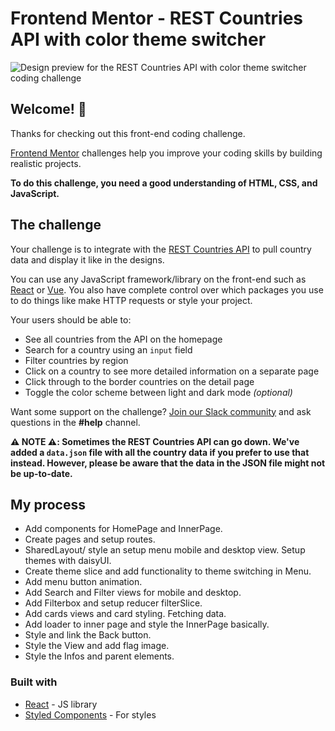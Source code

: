 # Frontend Mentor - REST Countries API with color theme switcher

![Design preview for the REST Countries API with color theme switcher coding challenge](./design/desktop-preview.jpg)

## Welcome! 👋

Thanks for checking out this front-end coding challenge.

[Frontend Mentor](https://www.frontendmentor.io) challenges help you improve your coding skills by building realistic projects.

**To do this challenge, you need a good understanding of HTML, CSS, and JavaScript.**

## The challenge

Your challenge is to integrate with the [REST Countries API](https://restcountries.com) to pull country data and display it like in the designs.

You can use any JavaScript framework/library on the front-end such as [React](https://reactjs.org) or [Vue](https://vuejs.org). You also have complete control over which packages you use to do things like make HTTP requests or style your project.

Your users should be able to:

- See all countries from the API on the homepage
- Search for a country using an `input` field
- Filter countries by region
- Click on a country to see more detailed information on a separate page
- Click through to the border countries on the detail page
- Toggle the color scheme between light and dark mode _(optional)_

Want some support on the challenge? [Join our Slack community](https://www.frontendmentor.io/slack) and ask questions in the **#help** channel.

**⚠️ NOTE ⚠️: Sometimes the REST Countries API can go down. We've added a `data.json` file with all the country data if you prefer to use that instead. However, please be aware that the data in the JSON file might not be up-to-date.**

## My process

- Add components for HomePage and InnerPage.
- Create pages and setup routes.
- SharedLayout/ style an setup menu mobile and desktop view. Setup themes with daisyUI.
- Create theme slice and add functionality to theme switching in Menu.
- Add menu button animation.
- Add Search and Filter views for mobile and desktop.
- Add Filterbox and setup reducer filterSlice.
- Add cards views and card styling. Fetching data.
- Add loader to inner page and style the InnerPage basically.
- Style and link the Back button.
- Style the View and add flag image.
- Style the Infos and parent elements.

### Built with

- [React](https://reactjs.org/) - JS library
- [Styled Components](https://styled-components.com/) - For styles

